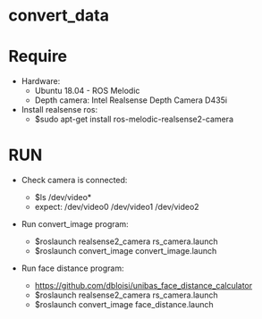 # convert_data

# Require
- Hardware:
    + Ubuntu 18.04 - ROS Melodic
    + Depth camera: Intel Realsense Depth Camera D435i
- Install realsense ros:
    + $sudo apt-get install ros-melodic-realsense2-camera

# RUN
- Check camera is connected: 
    + $ls /dev/video*
    + expect: /dev/video0  /dev/video1  /dev/video2

- Run convert_image program:
    + $roslaunch realsense2_camera rs_camera.launch
    + $roslaunch convert_image convert_image.launch

- Run face distance program:
    + https://github.com/dbloisi/unibas_face_distance_calculator
    + $roslaunch realsense2_camera rs_camera.launch
    + $roslaunch convert_image face_distance.launch